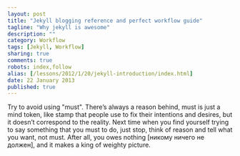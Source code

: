```yaml
---
layout: post
title: "Jekyll blogging reference and perfect workflow guide"
tagline: "Why jekyll is awesome"
description: ""
category: Workflow
tags: [Jekyll, Workflow]
sharing: true
comments: true
robots: index,follow
alias: [/lessons/2012/1/20/jekyll-introduction/index.html]
date: 22 January 2013
published: true
---
```

Try to avoid using "must". There’s always a reason behind, must is just a mind token, like stamp that people use to fix their intentions and desires, but it doesn’t correspond to the reality. Next time when you find yourself trying to say something that you must to do, just stop, think of reason and tell what you want, not must. After all, you owes nothing [никому ничего не должен], and it makes a king of weighty picture. 